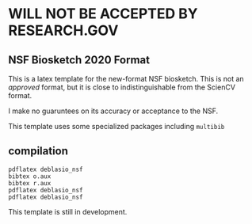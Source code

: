 # WILL NOT BE ACCEPTED BY RESEARCH.GOV

## NSF Biosketch 2020 Format
This is a latex template for the new-format NSF biosketch. This is not an *approved* format, but it is close to indistinguishable from the ScienCV format. 

I make no guaruntees on its accuracy or acceptance to the NSF. 

This template uses some specialized packages including `multibib` 

## compilation

```
pdflatex deblasio_nsf
bibtex o.aux
bibtex r.aux 
pdflatex deblasio_nsf
pdflatex deblasio_nsf
```

This template is still in development. 

